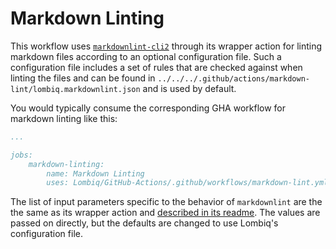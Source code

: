 # Markdown Linting

This workflow uses [`markdownlint-cli2`](https://github.com/DavidAnson/markdownlint-cli2) through its wrapper action for linting markdown files according to an optional configuration file. Such a configuration file includes a set of rules that are checked against when linting the files and can be found in `../../../.github/actions/markdown-lint/lombiq.markdownlint.json` and is used by default.

You would typically consume the corresponding GHA workflow for markdown linting like this:

```yaml
...

jobs:
    markdown-linting:
        name: Markdown Linting
        uses: Lombiq/GitHub-Actions/.github/workflows/markdown-lint.yml@issue/OSOE-759
```

The list of input parameters specific to the behavior of `markdownlint` are the the same as its wrapper action and [described in its readme](https://github.com/DavidAnson/markdownlint-cli2-action?tab=readme-ov-file#inputs). The values are passed on directly, but the defaults are changed to use Lombiq's configuration file.
